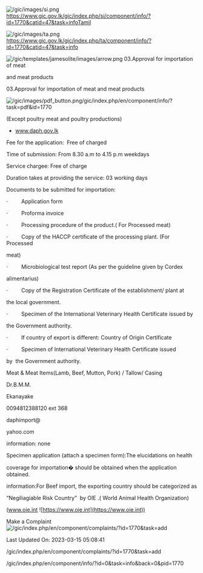 <!-- Source: https://gic.gov.lk/gic/index.php/en/component/info/?id=1770&catid=47&task=info -->

![/gic/images/si.png](/gic/images/si.png)https://www.gic.gov.lk/gic/index.php/si/component/info/?id=1770&catid=47&task=infoTamil

![/gic/images/ta.png](/gic/images/ta.png)https://www.gic.gov.lk/gic/index.php/ta/component/info/?id=1770&catid=47&task=info

![/gic/templates/jamesolite/images/arrow.png](/gic/templates/jamesolite/images/arrow.png) 03.Approval for importation of meat

and meat products

03.Approval for importation of meat and meat products

![/gic/images/pdf_button.png](/gic/images/pdf_button.png)/gic/index.php/en/component/info/?task=pdf&id=1770

(Except poultry meat and poultry productions)

 * www.daph.gov.lk

Fee for the application:  Free of charged

Time of submission: From 8.30 a.m to 4.15 p.m weekdays

Service chargee: Free of charge

Duration takes at providing the service: 03 working days

Documents to be submitted for importation:

·         Application form

·         Proforma invoice

·         Processing procedure of the product.( For Processed meat)

·         Copy of the HACCP certificate of the processing plant. (For Processed

meat)

·         Microbiological test report (As per the guideline given by Cordex

alimentarius)

·         Copy of the Registration Certificate of the establishment/ plant at

the local government.

·         Specimen of the International Veterinary Health Certificate issued by

the Government authority.

·         If country of export is different: Country of Origin Certificate

·         Specimen of International Veterinary Health Certificate issued    

by  the Government authority.

Meat & Meat Items(Lamb, Beef, Mutton, Pork) / Tallow/ Casing

Dr.B.M.M.

Ekanayake

0094812388120 ext 368

daphimport@

yahoo.com

information: none

Specimen application (attach a specimen form):The elucidations on health

coverage for importation� should be obtained when the application obtained.

information:For Beef import, the exporting country should be categorized as

“Negiliagiable Risk Country”  by OIE .( World Animal Health Organization) 

(www.oie.int ![https://www.oie.int](https://www.oie.int))

Make a Complaint ![/gic/index.php/en/component/complaints/?id=1770&task=add](/gic/index.php/en/component/complaints/?id=1770&task=add)

Last Updated On: 2023-03-15 05:08:41

/gic/index.php/en/component/complaints/?id=1770&task=add

/gic/index.php/en/component/info/?id=0&task=info&back=0&pid=1770